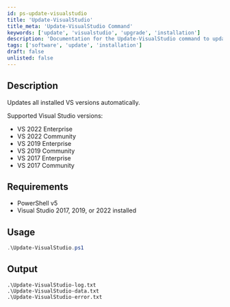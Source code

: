 ```yaml
---
id: ps-update-visualstudio
title: 'Update-VisualStudio'
title_meta: 'Update-VisualStudio Command'
keywords: ['update', 'visualstudio', 'upgrade', 'installation']
description: 'Documentation for the Update-VisualStudio command to update all installed Visual Studio versions automatically.'
tags: ['software', 'update', 'installation']
draft: false
unlisted: false
---
```

## Description

Updates all installed VS versions automatically.

Supported Visual Studio versions:
- VS 2022 Enterprise
- VS 2022 Community
- VS 2019 Enterprise
- VS 2019 Community
- VS 2017 Enterprise
- VS 2017 Community

## Requirements

- PowerShell v5
- Visual Studio 2017, 2019, or 2022 installed

## Usage

```powershell
.\Update-VisualStudio.ps1
```

## Output

    .\Update-VisualStudio-log.txt
    .\Update-VisualStudio-data.txt
    .\Update-VisualStudio-error.txt




